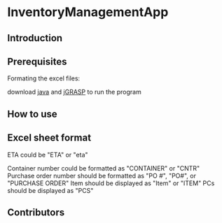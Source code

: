 # InventoryManagementApp

## Introduction

## Prerequisites
Formating the excel files:

download [java](https://www.java.com/en/download/) and [jGRASP](https://spider.eng.auburn.edu/user-cgi/grasp/grasp.pl?;dl=download_jgrasp.html) to run the program

## How to use

## Excel sheet format
ETA could be "ETA" or "eta"

Container number could be formatted as "CONTAINER" or "CNTR"
Purchase order number should be formatted as "PO #", "PO#", or "PURCHASE ORDER"
Item should be displayed as "Item" or "ITEM"
PCs should be displayed as "PCS"

## Contributors
